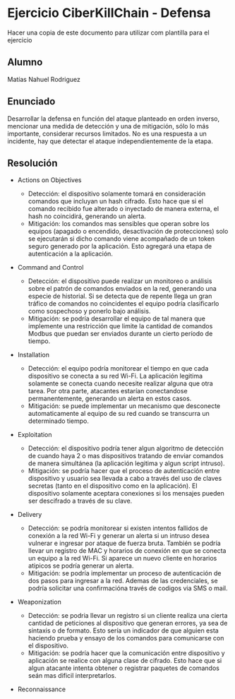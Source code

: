 # Ejercicio CiberKillChain - Defensa

Hacer una copia de este documento para utilizar com plantilla para el ejercicio

## Alumno

Matías Nahuel Rodriguez

## Enunciado

Desarrollar la defensa en función del ataque planteado en orden inverso, mencionar una medida de detección y una de mitigación, sólo lo más importante, considerar recursos limitados. No es una respuesta a un incidente, hay que detectar el ataque independientemente de la etapa.


## Resolución
  
- Actions on Objectives
    - Detección: el dispositivo solamente tomará en consideración comandos que incluyan un hash cifrado. Esto hace que si el comando recibido fue alterado o inyectado de manera externa, el hash no coincidirá, generando un alerta.
    -  Mitigación: los comandos mas sensibles que operan sobre los equipos (apagado o encendido, desactivación de protecciones) solo se ejecutarán si dicho comando viene acompañado de un token seguro generado por la aplicación. Esto agregará una etapa de autenticación a la aplicación.

- Command and Control
  - Detección: el dispositivo puede realizar un monitoreo o análisis sobre el patrón de comandos enviados en la red, generando una especie de historial. Si se detecta que de repente llega un gran tráfico de comandos no coincidentes el equipo podría clasificarlo como sospechoso y ponerlo bajo análisis.
  - Mitigación: se podría desarrollar el equipo de tal manera que implemente una restricción que limite la cantidad de comandos Modbus que puedan ser enviados durante un cierto período de tiempo.
  
- Installation
  - Detección: el equipo podría monitorear el tiempo en que cada dispositivo se conecta a su red Wi-Fi. La aplicación legitima solamente se conecta cuando necesite realizar alguna que otra tarea. Por otra parte, atacantes estarían conectandose permanentemente, generando un alerta en estos casos.
  - Mitigación: se puede implementar un mecanismo que desconecte automaticamente al equipo de su red cuando se transcurra un determinado tiempo.
    
- Exploitation
  - Detección: el dispositivo podría tener algun algoritmo de detección de cuando haya 2 o mas dispositivos tratando de enviar comandos de manera simultánea (la aplicación legitima y algun script intruso).
  - Mitigación: se podría hacer que el proceso de autenticación entre dispositivo y usuario sea llevada a cabo a través del uso de claves secretas (tanto en el dispositivo como en la aplicación). El dispositivo solamente aceptara conexiones si los mensajes pueden ser descifrado a través de su clave.
  
- Delivery
  - Detección: se podría monitorear si existen intentos fallidos de conexión a la red Wi-Fi y generar un alerta si un intruso desea vulnerar e ingresar por ataque de fuerza bruta. También se podría llevar un registro de MAC y horarios de conexión en que se conecta un equipo a la red Wi-Fi. Si aparece un nuevo cliente en horarios atipicos se podría generar un alerta.
  - Mitigación: se podría implementar un proceso de autenticación de dos pasos para ingresar a la red. Ademas de las credenciales, se podría solicitar una confirmacióna través de codigos via SMS o mail.
    
- Weaponization
  - Detección: se podria llevar un registro si un cliente realiza una cierta cantidad de peticiones al dispositivo que generan errores, ya sea de sintaxis o de formato. Esto sería un indicador de que alguien esta haciendo prueba y ensayo de los comandos para comunicarse con el dispositivo.
  - Mitigación: se podría hacer que la comunicación entre dispositivo y aplicación se realice con alguna clase de cifrado. Esto hace que si algun atacante intenta obtener o registrar paquetes de comandos seán mas dificil interpretarlos.
  
- Reconnaissance
